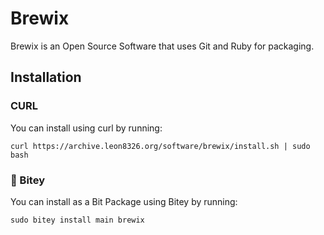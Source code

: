 # Brewix
Brewix is an Open Source Software that uses Git and Ruby for packaging. 
## Installation
### CURL
You can install using curl by running:
```
curl https://archive.leon8326.org/software/brewix/install.sh | sudo bash
```
### 🍫 Bitey
You can install as a Bit Package using Bitey by running:
```
sudo bitey install main brewix
```
